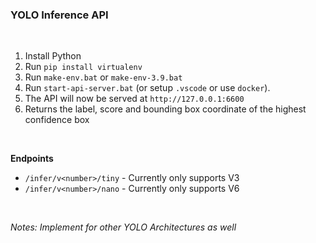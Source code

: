 ### **YOLO Inference API**

<br>

1. Install Python
2. Run `pip install virtualenv`
3. Run `make-env.bat` or `make-env-3.9.bat`
4. Run `start-api-server.bat` (or setup `.vscode` or use `docker`).
5. The API will now be served at `http://127.0.0.1:6600`
6. Returns the label, score and bounding box coordinate of the highest confidence box

<br>

**Endpoints**

- `/infer/v<number>/tiny` - Currently only supports V3
- `/infer/v<number>/nano` - Currently only supports V6

<br>

*Notes: Implement for other YOLO Architectures as well*
